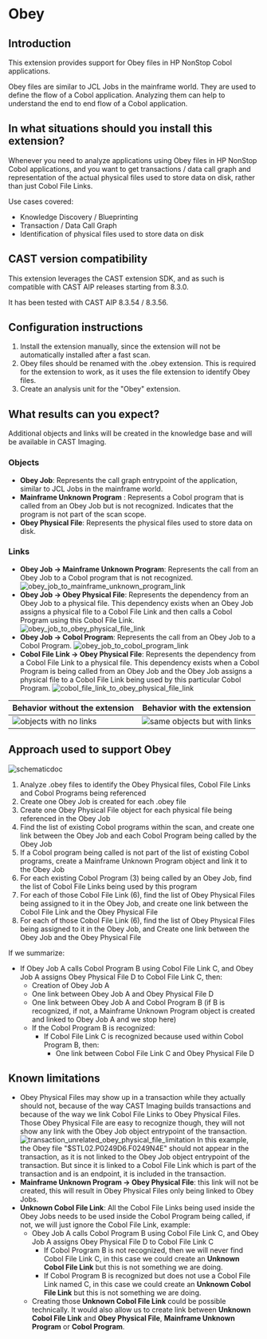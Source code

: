 # Obey

## Introduction

This extension provides support for Obey files in HP NonStop Cobol applications.

Obey files are similar to JCL Jobs in the mainframe world. They are used to define the flow of a Cobol application.
Analyzing them can help to understand the end to end flow of a Cobol application.

## In what situations should you install this extension?

Whenever you need to analyze applications using Obey files in HP NonStop Cobol 
applications, and you want to get transactions / data call graph and representation of the actual physical files used to store data on disk, 
rather than just Cobol File Links.

Use cases covered:

- Knowledge Discovery / Blueprinting
- Transaction / Data Call Graph
- Identification of physical files used to store data on disk

## CAST version compatibility

This extension leverages the CAST extension SDK, and as such is compatible with CAST AIP releases starting from 8.3.0.

It has been tested with CAST AIP 8.3.54 / 8.3.56.

## Configuration instructions

1. Install the extension manually, since the extension will not be automatically installed after a fast scan.
2. Obey files should be renamed with the .obey extension. 
This is required for the extension to work, as it uses the file extension to identify Obey files.
3. Create an analysis unit for the "Obey" extension.

## What results can you expect?

Additional objects and links will be created in the knowledge base and will be available in CAST Imaging.

### Objects

- **Obey Job**: Represents the call graph entrypoint of the application, similar to JCL Jobs in the mainframe world.
- **Mainframe Unknown Program** : Represents a Cobol program that is called from an Obey Job but is not recognized. Indicates that the program is not part of the scan scope.
- **Obey Physical File**: Represents the physical files used to store data on disk.

### Links

- **Obey Job -> Mainframe Unknown Program**: Represents the call from an Obey Job to a Cobol program that is not recognized.
![obey_job_to_mainframe_unknown_program_link](images/obey_job_to_mainframe_unknown_program_link.png)
- **Obey Job -> Obey Physical File**: Represents the dependency from an Obey Job to a physical file. This dependency exists when an Obey Job assigns a physical file to a Cobol File Link and then calls a Cobol Program using this Cobol File Link.
![obey_job_to_obey_physical_file_link](images/obey_job_to_obey_physical_file_link.png)
- **Obey Job -> Cobol Program**: Represents the call from an Obey Job to a Cobol Program.
![obey_job_to_cobol_program_link](images/obey_job_to_cobol_program_link.png)
- **Cobol File Link -> Obey Physical File**: Represents the dependency from a Cobol File Link to a physical file. This dependency exists when a Cobol Program is being called from an Obey Job and the Obey Job assigns a physical file to a Cobol File Link being used by this particular Cobol Program.
![cobol_file_link_to_obey_physical_file_link](images/cobol_file_link_to_obey_physical_file_link.png)


| Behavior without the extension                                         | Behavior with the extension                                               |
|------------------------------------------------------------------------|---------------------------------------------------------------------------|
| ![objects with no links](images/results_without_extension_imaging.png) | ![same objects but with links](images/results_with_extension_imaging.png) |

## Approach used to support Obey

![schematicdoc](images/schematicdoc.png)

1. Analyze .obey files to identify the Obey Physical files, Cobol File Links and Cobol Programs being referenced
2. Create one Obey Job is created for each .obey file
3. Create one Obey Physical File object for each physical file being referenced in the Obey Job
4. Find the list of existing Cobol programs within the scan, and create one link between the Obey Job and each Cobol Program being called by the Obey Job
5. If a Cobol program being called is not part of the list of existing Cobol programs, create a Mainframe Unknown Program object and link it to the Obey Job 
6. For each existing Cobol Program (3) being called by an Obey Job, find the list of Cobol File Links being used by this program
7. For each of those Cobol File Link (6), find the list of Obey Physical Files being assigned to it in the Obey Job, and create one link between the Cobol File Link and the Obey Physical File
8. For each of those Cobol File Link (6), find the list of Obey Physical Files being assigned to it in the Obey Job, and Create one link between the Obey Job and the Obey Physical File

If we summarize:
- If Obey Job A calls Cobol Program B using Cobol File Link C, and Obey Job A assigns Obey Physical File D to Cobol File Link C, then:
  - Creation of Obey Job A
  - One link between Obey Job A and Obey Physical File D
  - One link between Obey Job A and Cobol Program B (if B is recognized, if not, a Mainframe Unknown Program object is created and linked to Obey Job A and we stop here)
  - If the Cobol Program B is recognized:
    - If Cobol File Link C is recognized because used within Cobol Program B, then:
      - One link between Cobol File Link C and Obey Physical File D
      

## Known limitations

- Obey Physical Files may show up in a transaction while they actually should not, because of the way CAST Imaging builds transactions and because of the way we link Cobol File Links to Obey Physical Files. Those Obey Physical File are easy to recognize though, they will not show any link with the Obey Job object entrypoint of the transaction.
![transaction_unrelated_obey_physical_file_limitation](images/transaction_unrelated_obey_physical_file_limitation.png)
In this example, the Obey file "$STL02.P0249D6.F0249N4E" should not appear in the transaction, as it is not linked to the Obey Job object entrypoint of the transaction. But since it is linked to a Cobol File Link which is part of the transaction and is an endpoint, it is included in the transaction.
- **Mainframe Unknown Program -> Obey Physical File**: this link will not be created, this will result in Obey Physical Files only being linked to Obey Jobs.
- **Unknown Cobol File Link**: All the Cobol File Links being used inside the Obey Jobs needs to be used inside the Cobol Program being called, if not, we will just ignore the Cobol File Link, example:
  - Obey Job A calls Cobol Program B using Cobol File Link C, and Obey Job A assigns Obey Physical File D to Cobol File Link C
    - If Cobol Program B is not recognized, then we will never find Cobol File Link C, in this case we could create an **Unknown Cobol File Link** but this is not something we are doing.
    - If Cobol Program B is recognized but does not use a Cobol File Link named C, in this case we could create an **Unknown Cobol File Link** but this is not something we are doing.
  - Creating those **Unknown Cobol File Link** could be possible technically. It would also allow us to create link between **Unknown Cobol File Link** and **Obey Physical File**, **Mainframe Unknown Program** or **Cobol Program**. 